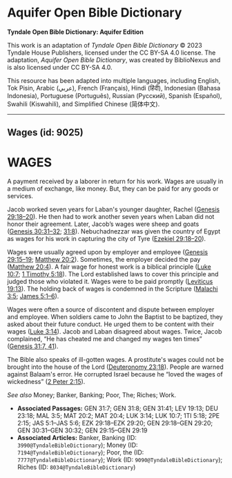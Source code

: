 # Aquifer Open Bible Dictionary

**Tyndale Open Bible Dictionary: Aquifer Edition**

This work is an adaptation of *Tyndale Open Bible Dictionary* © 2023 Tyndale House Publishers, licensed under the CC BY\-SA 4\.0 license. The adaptation, *Aquifer Open Bible Dictionary*, was created by BiblioNexus and is also licensed under CC BY\-SA 4\.0\.

This resource has been adapted into multiple languages, including English, Tok Pisin, Arabic (عربي), French (Français), Hindi (हिंदी), Indonesian (Bahasa Indonesia), Portuguese (Português), Russian (Русский), Spanish (Español), Swahili (Kiswahili), and Simplified Chinese (简体中文).



--------------------------------

## Wages (id: 9025)

WAGES
=====

A payment received by a laborer in return for his work. Wages are usually in a medium of exchange, like money. But, they can be paid for any goods or services. 

Jacob worked seven years for Laban's younger daughter, Rachel ([Genesis 29:18](https://ref.ly/Gen29:18-Gen29:20)[–](https://ref.ly/Gen29:18-Gen29:20)[20](https://ref.ly/Gen29:18-Gen29:20)). He then had to work another seven years when Laban did not honor their agreement. Later, Jacob’s wages were sheep and goats ([Genesis 30:31](https://ref.ly/Gen30:31-Gen30:32)[–](https://ref.ly/Gen30:31-Gen30:32)[32](https://ref.ly/Gen30:31-Gen30:32); [31:8](https://ref.ly/Gen31:8)). Nebuchadnezzar was given the country of Egypt as wages for his work in capturing the city of Tyre ([Ezekiel 29:18](https://ref.ly/Ezek29:18-Ezek29:20)[–](https://ref.ly/Ezek29:18-Ezek29:20)[20](https://ref.ly/Ezek29:18-Ezek29:20)).

Wages were usually agreed upon by employer and employee ([Genesis 29:15](https://ref.ly/Gen29:15-Gen29:19)[–](https://ref.ly/Gen29:15-Gen29:19)[19](https://ref.ly/Gen29:15-Gen29:19); [Matthew 20:2](https://ref.ly/Matt20:2)). Sometimes, the employer decided the pay ([Matthew 20:4](https://ref.ly/Matt20:4)). A fair wage for honest work is a biblical principle ([Luke 10:7](https://ref.ly/Luke10:7); [1 Timothy 5:18](https://ref.ly/1Tim5:18)). The Lord established laws to cover this principle and judged those who violated it. Wages were to be paid promptly ([Leviticus 19:13](https://ref.ly/Lev19:13)). The holding back of wages is condemned in the Scripture ([Malachi 3:5](https://ref.ly/Mal3:5); [James 5:1](https://ref.ly/Jas5:1-Jas5:6)[–](https://ref.ly/Jas5:1-Jas5:6)[6](https://ref.ly/Jas5:1-Jas5:6)).

Wages were often a source of discontent and dispute between employer and employee. When soldiers came to John the Baptist to be baptized, they asked about their future conduct. He urged them to be content with their wages ([Luke 3:14](https://ref.ly/Luke3:14)). Jacob and Laban disagreed about wages. Twice, Jacob complained, “He has cheated me and changed my wages ten times” ([Genesis 31:7, 41](https://ref.ly/Gen31:7,Gen31:41)).

The Bible also speaks of ill\-gotten wages. A prostitute's wages could not be brought into the house of the Lord ([Deuteronomy 23:18](https://ref.ly/Deut23:18)). People are warned against Balaam's error. He corrupted Israel because he “loved the wages of wickedness” ([2 Peter 2:15](https://ref.ly/2Pet2:15)).

*See also* Money; Banker, Banking; Poor, The; Riches; Work.

* **Associated Passages:** GEN 31:7; GEN 31:8; GEN 31:41; LEV 19:13; DEU 23:18; MAL 3:5; MAT 20:2; MAT 20:4; LUK 3:14; LUK 10:7; 1TI 5:18; 2PE 2:15; JAS 5:1–JAS 5:6; EZK 29:18–EZK 29:20; GEN 29:18–GEN 29:20; GEN 30:31–GEN 30:32; GEN 29:15–GEN 29:19
* **Associated Articles:** Banker, Banking (ID: `3990@TyndaleBibleDictionary`); Money (ID: `7194@TyndaleBibleDictionary`); Poor, the (ID: `7777@TyndaleBibleDictionary`); Work (ID: `9090@TyndaleBibleDictionary`); Riches (ID: `8034@TyndaleBibleDictionary`)

